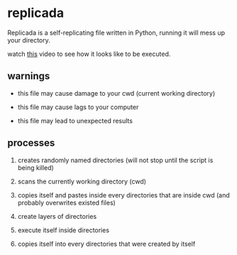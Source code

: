 # replicada
Replicada is a self-replicating file written in Python, running it will mess up your directory.

watch [this](https://youtu.be/8xqzGnn6GH4) video to see how it looks like to be executed.

## warnings

- this file may cause damage to your cwd (current working directory)

- this file may cause lags to your computer

- this file may lead to unexpected results

## processes

1. creates randomly named directories (will not stop until the script is being killed)

2. scans the currently working directory (cwd)

3. copies itself and pastes inside every directories that are inside cwd (and probably overwrites existed files)

4. create layers of directories

5. execute itself inside directories

6. copies itself into every directories that were created by itself
